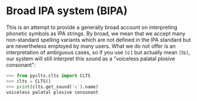 # Broad IPA system (BIPA)

This is an attempt to provide a generally broad account on interpreting phonetic symbols as IPA strings. By broad, we mean that we accept many non-standard spelling variants which are not defined in the IPA standard but are nevertheless employed by many users. What we do not offer is an interpretation of ambiguous cases, so if you use `[`c`]` but actually mean `[`ts`]`, our system will still interpret this sound as a "voiceless palatal plosive consonant":

```python
>>> from pyclts.clts import CLTS
>>> clts = CLTS()
>>> print(clts.get_sound('c').name)
voiceless palatal plosive consonant
```
